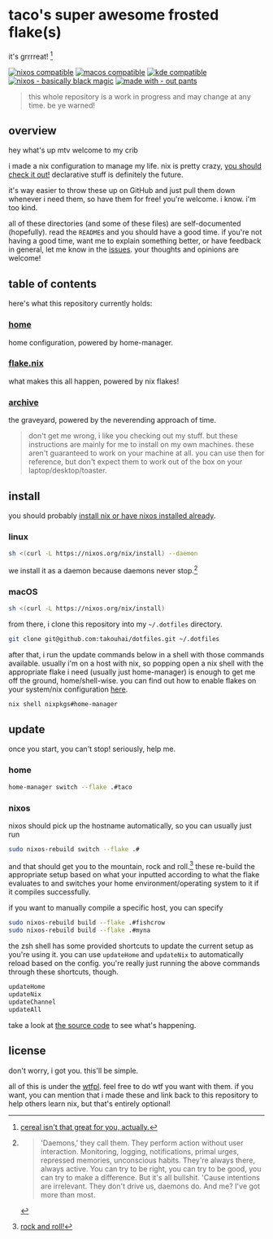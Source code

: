 # taco's super awesome frosted flake(s)

it's grrrreat! [^1]

[![nixos compatible](https://img.shields.io/static/v1?logo=nixos&logoColor=d8dee9&label=NixOS&labelColor=5e81ac&message=compatible&color=gray&style=for-the-badge)](https://nixos.org)
[![macos compatible](https://img.shields.io/static/v1?logo=Apple&logoColor=000000&label=macOS&labelColor=ffffff&message=compatible&color=gray&style=for-the-badge)](https://github.com/LnL7/nix-darwin)
[![kde compatible](https://img.shields.io/static/v1?logo=KDE&logoColor=1D99F3&label=KDE&labelColor=ffffff&message=compatible&color=gray&style=for-the-badge)](https://github.com/LnL7/nix-darwin)
[![nixos - basically black magic](https://img.shields.io/static/v1?logo=nixos&logoColor=d8dee9&label=NixOS&labelColor=5e81ac&message=basically%20black%20magic&color=d8dee9&style=for-the-badge)](https://nixos.org)
[![made with - out pants](https://img.shields.io/static/v1?label=Made%20with&message=out%20pants&color=red&style=for-the-badge)](https://www.youtube.com/watch?v=dQw4w9WgXcQ&pp=ygUJcmljayByb2xs)

> this whole repository is a work in progress and may change at any time.
> be ye warned!

## overview

hey what's up mtv welcome to my crib

i made a nix configuration to manage my life.
nix is pretty crazy, [you should check it out!](https://nixos.org/learn.html)
declarative stuff is definitely the future.

it's way easier to throw these up on GitHub and just pull
them down whenever i need them, so have them for free!
you're welcome. i know. i'm too kind.

all of these directories
(and some of these files)
are self-documented (hopefully).
read the `README`s and you should have a good time.
if you're not having a good time,
want me to explain something better,
or have feedback in general,
let me know in the [issues](github.com/takouhai/dotfiles/issues).
your thoughts and opinions are welcome!

## table of contents

here's what this repository currently holds:

### [home](home.nix)

home configuration, powered by home-manager.

### [flake.nix](flake.nix)

what makes this all happen, powered by nix flakes!

### [archive](archive/)

the graveyard, powered by the neverending approach of time.

> don't get me wrong, i like you checking out my stuff.
> but these instructions are mainly for me to install on my own machines.
> these aren't guaranteed to work on your machine at all.
> you can use then for reference, but don't expect them to work
> out of the box on your laptop/desktop/toaster.

## install

you should probably [install nix or have nixos installed already](https://nixos.org/download.html).

### linux

```bash
sh <(curl -L https://nixos.org/nix/install) --daemon
```

we install it as a daemon because daemons never stop.[^2]

### macOS

```bash
sh <(curl -L https://nixos.org/nix/install)
```

from there, i clone this repository into my `~/.dotfiles` directory.

```bash
git clone git@github.com:takouhai/dotfiles.git ~/.dotfiles
```

after that, i run the update commands below in a shell with those commands available.
usually i'm on a host with nix, so popping open a nix shell with the appropriate flake i need
(usually just home-manager)
is enough to get me off the ground, home/shell-wise.
you can find out how to enable flakes on your system/nix configuration [here](https://nixos.wiki/wiki/Flakes#Enable_flakes).

```bash
nix shell nixpkgs#home-manager
```

## update

once you start, you can't stop! seriously, help me.

### home

```bash
home-manager switch --flake .#taco
```

### nixos

nixos should pick up the hostname automatically,
so you can usually just run

```bash
sudo nixos-rebuild switch --flake .#
```

and that should get you to the mountain, rock and roll.[^4]
these re-build the appropriate setup based on what your inputted according to what the flake evaluates to
and switches your home environment/operating system to it if it compiles successfully.

if you want to manually compile a specific host, you can specify

```bash
sudo nixos-rebuild build --flake .#fishcrow
sudo nixos-rebuild build --flake .#myna
```

the zsh shell has some provided shortcuts to update the current setup as you're using it.
you can use `updateHome` and `updateNix` to automatically reload based on the config.
you're really just running the above commands through these shortcuts, though.

```bash
updateHome
updateNix
updateChannel
updateAll
```

take a look at [the source code](packages/zsh/default.nix) to see what's happening.

## license

don't worry, i got you. this'll be simple.

all of this is under the [wtfpl](LICENSE.md).
feel free to do wtf you want with them.
if you want, you can mention that i made these
and link back to this repository to help others learn nix,
but that's entirely optional!

[^1]: [cereal isn't that great for you, actually.](https://www.webmd.com/a-to-z-guides/news/20221013/7-cereals-can-no-longer-claim-healthy-label)
[^2]:
    > 'Daemons,' they call them. They perform action without user interaction. Monitoring, logging, notifications, primal urges, repressed memories, unconscious habits. They're always there, always active. You can try to be right, you can try to be good, you can try to make a difference. But it's all bullshit. 'Cause intentions are irrelevant. They don't drive us, daemons do. And me? I've got more than most.[^3]

[^3]: [`1.3_5-da3monsneverstop.caf`](https://www.youtube.com/watch?v=cPH53hOU4pA)
[^4]: [rock and roll!](https://www.youtube.com/watch?v=eOofWzI3flA)
